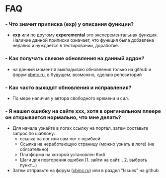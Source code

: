 # FAQ

### - Что значит приписка (exp) у описания функции?
- **exp** или по другому **experemental** это эксперементальная функция. Наличие данной приписки означает, что функция была добавлена недавно и нуждается в тестировании, доработке.

### - Как получать свежие обновления на данный аддон?
- на данный момент я выкладываю обновления только на github и форум [xbmc.ru](http://xbmc.ru/forum/showthread.php?t=20090), в будущем, возможно, сделаю репозиторий

### - Как часто выходят обновления и исправления?
- По мере наличия у автора свободного времени и сил.

### - Я нашел ошибку на сайте xxx, хотя в оригинальном плеере он открывается нормально, что мне делать?
- Для начала узнайте в логах ссылку на портал, затем составьте запрос по шаблону:
    - ссылка на лог или сам лог с ошибкой
    - Ссылка на неработающую страницу (можно узнать в логе) (не обязательно)
    - Платформа на которой установлен Kodi
    - Шаги для повторения ошибки (1. зайти на сайт... 2. выбрать пункт...)
- Затем отправьте на форум ([xbmc.ru](http://xbmc.ru/forum/showthread.php?t=20090)) или в раздел "Issues" на github

